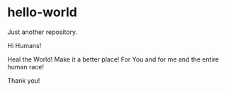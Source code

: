 # hello-world
Just another repository.

Hi Humans!

Heal the World! Make it a better place!
For You and for me and the entire human race!

Thank you!
